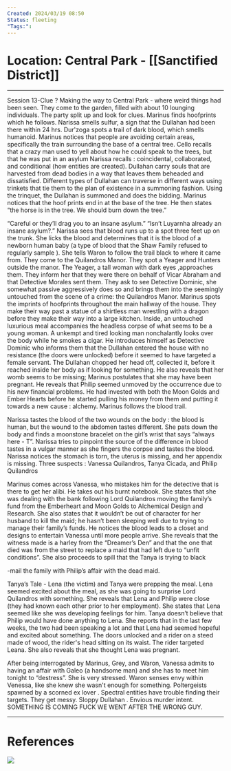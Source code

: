 ```yaml
---
Created: 2024/03/19 08:50
Status: fleeting
"Tags:":
---
```

# Location: Central Park - [[Sanctified District]]
---
Session 13-Clue ? 
Making the way to Central Park - where weird things had been seen. They come to the garden, filled with about 10 lounging individuals. The party split up and look for clues. Marinus finds hoofprints which he follows. Narissa smells sulfur, a sign that the Dullahan had been there within 24 hrs. Dur'zoga spots a trail of dark blood, which smells humanoid. Marinus notices that people are avoiding certain areas, specifically the train surrounding the base of a central tree. Cello recalls that a crazy man used to yell about how he could speak to the trees, but that he was put in an asylum Narissa recalls : coincidental, collaborated, and conditional (how entities are created). Dullahan carry souls that are harvested from dead bodies in a way that leaves them beheaded and dissatisfied. Different types of Dullahan can traverse in different ways using trinkets that tie them to the plan of existence in a summoning fashion. Using the trinquet, the Dullahan is summoned and does the bidding. Marinus notices that the hoof prints end in at the base of the tree. He then states “the horse is in the tree. We should burn down the tree.”

“Careful or they’ll drag you to an insane asylum.” “Isn’t Luyarnha already an insane asylum?.” Narissa sees that blood runs up to a spot three feet up on the trunk. She licks the blood and determines that it is the blood of a newborn human baby (a type of blood that the Shaw Family refused to regularly sample ). She tells Waron to follow the trail black to where it came from. They come to the Quilandros Manor. They spot a Yeager and Hunters outside the manor. The Yeager, a tall woman with dark eyes ,approaches them. They inform her that they were there on behalf of Vicar Abraham and that Detective Morales sent them. They ask to see Detective Dominic, she somewhat passive aggressively does so and brings them into the seemingly untouched from the scene of a crime: the Quilandros Manor. Marinus spots the imprints of hoofprints throughout the main hallway of the house. They make their way past a statue of a shirtless man wrestling with a dragon before they make their way into a large kitchen. Inside, an untouched luxurious meal accompanies the headless corpse of what seems to be a young woman. A unkempt and tired looking man nonchalantly looks over the body while he smokes a cigar. He introduces himself as Detective Dominic who informs them that the Dullahan entered the house with no resistance (the doors were unlocked) before it seemed to have targeted a female servant. The Dullahan chopped her head off, collected it, before it reached inside her body as if looking for something. He also reveals that her womb seems to be missing; Marinus postulates that she may have been pregnant. He reveals that Philip seemed unmoved by the occurrence due to his new financial problems. He had invested with both the Moon Golds and Ember Hearts before he started pulling his money from them and putting it towards a new cause : alchemy. Marinus follows the blood trail.

Narissa tastes the blood of the two wounds on the body : the blood is human, but the wound to the abdomen tastes different. She pats down the body and finds a moonstone bracelet on the girl’s wrist that says “always here - T”. Narissa tries to pinpoint the source of the difference in blood tastes in a vulgar manner as she fingers the corpse and tastes the blood. Narissa notices the stomach is torn, the uterus is missing, and her appendix is missing. Three suspects : Vanessa Quilandros, Tanya Cicada, and Philip Quilandros

Marinus comes across Vanessa, who mistakes him for the detective that is there to get her alibi. He takes out his burnt notebook. She states that she was dealing with the bank following Lord Quilandros moving the family’s fund from the Emberheart and Moon Golds to Alchemical Design and Research. She also states that it wouldn’t be out of character for her husband to kill the maid; he hasn’t been sleeping well due to trying to manage their family’s funds. He notices the blood leads to a closet and designs to entertain Vanessa until more people arrive. She reveals that the witness made is a harley from the “Dreamer’s Den” and that the one that died was from the street to replace a maid that had left due to “unfit conditions”. She also proceeds to spill that the Tanya is trying to black

-mail the family with Philip’s affair with the dead maid.

Tanya’s Tale - Lena (the victim) and Tanya were prepping the meal. Lena seemed excited about the meal, as she was going to surprise Lord Quilandros with something. She reveals that Lena and Philip were close (they had known each other prior to her employment). She states that Lena seemed like she was developing feelings for him. Tanya doesn’t believe that Philip would have done anything to Lena. She reports that in the last few weeks, the two had been speaking a lot and that Lena had seemed hopeful and excited about something. The doors unlocked and a rider on a steed made of wood, the rider's head sitting on its waist. The rider targeted Leana. She also reveals that she thought Lena was pregnant.

After being interrogated by Marinus, Grey, and Waron, Vanessa admits to having an affair with Galeo (a handsome man) and she has to meet him tonight to “destress”. She is very stressed. Waron senses envy within Venessa, like she knew she wasn't enough for something. Poltergeists spawned by a scorned ex lover . Spectral entities have trouble finding their targets. They get messy. Sloppy Dullahan . Envious murder intent. SOMETHING IS COMING FUCK WE WENT AFTER THE WRONG GUY.

---
# References
![](https://www.youtube.com/watch?v=wthQmNXDRr4&list=PLmwaCUBw5TkIrGOm_CqB8MDqyrkhJmSse&index=14)